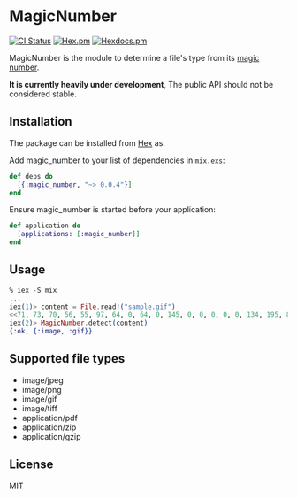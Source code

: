 # MagicNumber

[![CI Status](https://travis-ci.org/ishikawa/elixir-magic-number.svg?branch=master)](https://travis-ci.org/ishikawa/elixir-magic-number?branch=master) [![Hex.pm](https://img.shields.io/hexpm/v/magic_number.svg)](https://hex.pm/packages/magic_number)
[![Hexdocs.pm](https://img.shields.io/badge/docs-html-blue.svg)](https://hexdocs.pm/magic_number/0.0.4)

MagicNumber is the module to determine a file's type from its [magic number](https://en.wikipedia.org/wiki/File_format#Magic_number).

**It is currently heavily under development**, The public API should not be considered stable.

## Installation

The package can be installed from [Hex](https://hex.pm/) as:

Add magic_number to your list of dependencies in `mix.exs`:

```elixir
def deps do
  [{:magic_number, "~> 0.0.4"}]
end
```

Ensure magic_number is started before your application:

```elixir
def application do
  [applications: [:magic_number]]
end
```

## Usage

```elixir
% iex -S mix
...
iex(1)> content = File.read!("sample.gif")
<<71, 73, 70, 56, 55, 97, 64, 0, 64, 0, 145, 0, 0, 0, 0, 0, 134, 195, 81, 255, 255, 255, 0, 0, 0, 33, 249, 4, 9, 0, 0, 3, 0, 33, 255, 11, 73, 67, 67, 82, 71, 66, 71, 49, 48, 49, 50, 255, 0, 0, ...>>
iex(2)> MagicNumber.detect(content)
{:ok, {:image, :gif}}
```

## Supported file types

- image/jpeg
- image/png
- image/gif
- image/tiff
- application/pdf
- application/zip
- application/gzip

## License

MIT
